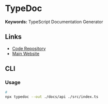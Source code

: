 # TypeDoc

**Keywords:** TypeScript Documentation Generator

## Links

- [Code Repository](https://github.com/TypeStrong/typedoc)
- [Main Website](https://typedoc.org)

## CLI

### Usage

```sh
#
npx typedoc --out ./docs/api ./src/index.ts
```
